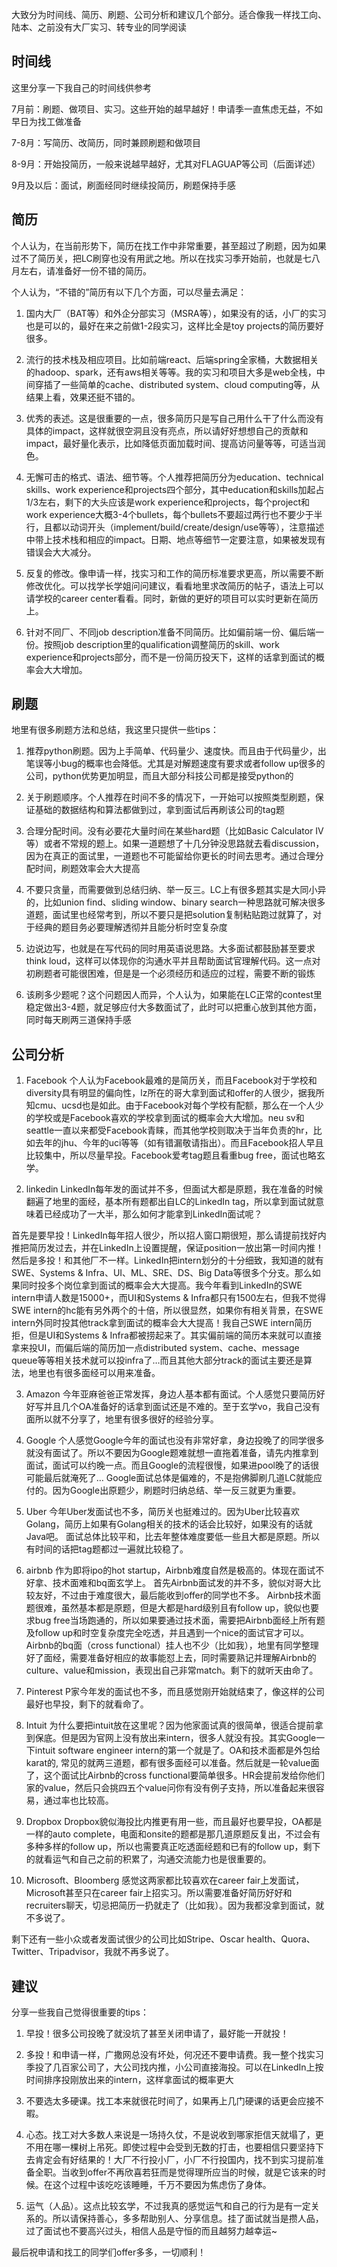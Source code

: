 大致分为时间线、简历、刷题、公司分析和建议几个部分。适合像我一样找工向、陆本、之前没有大厂实习、转专业的同学阅读

## 时间线

这里分享一下我自己的时间线供参考

7月前：刷题、做项目、实习。这些开始的越早越好！申请季一直焦虑无益，不如早日为找工做准备

7-8月：写简历、改简历，同时兼顾刷题和做项目

8-9月：开始投简历，一般来说越早越好，尤其对FLAGUAP等公司（后面详述）

9月及以后：面试，刷面经同时继续投简历，刷题保持手感

## 简历

个人认为，在当前形势下，简历在找工作中非常重要，甚至超过了刷题，因为如果过不了简历关，把LC刷穿也没有用武之地。所以在找实习季开始前，也就是七八月左右，请准备好一份不错的简历。

个人认为，“不错的”简历有以下几个方面，可以尽量去满足：

1. 国内大厂（BAT等）和外企分部实习（MSRA等），如果没有的话，小厂的实习也是可以的，最好在来之前做1-2段实习，这样比全是toy projects的简历要好很多。

2. 流行的技术栈及相应项目。比如前端react、后端spring全家桶，大数据相关的hadoop、spark，还有aws相关等等。我的实习和项目大多是web全栈，中间穿插了一些简单的cache、distributed system、cloud computing等，从结果上看，效果还挺不错的。

3. 优秀的表述。这是很重要的一点，很多简历只是写自己用什么干了什么而没有具体的impact，这样就很空洞且没有亮点，所以请好好想想自己的贡献和impact，最好量化表示，比如降低页面加载时间、提高访问量等等，可适当润色。

4. 无懈可击的格式、语法、细节等。个人推荐把简历分为education、technical skills、work experience和projects四个部分，其中education和skills加起占1/3左右，剩下的大头应该是work experience和projects，每个project和work experience大概3-4个bullets，每个bullets不要超过两行也不要少于半行，且都以动词开头（implement/build/create/design/use等等），注意描述中带上技术栈和相应的impact。日期、地点等细节一定要注意，如果被发现有错误会大大减分。

5. 反复的修改。像申请一样，找实习和工作的简历标准要求更高，所以需要不断修改优化。可以找学长学姐问问建议，看看地里求改简历的帖子，语法上可以请学校的career center看看。同时，新做的更好的项目可以实时更新在简历上。

6. 针对不同厂、不同job description准备不同简历。比如偏前端一份、偏后端一份。按照job description里的qualification调整简历的skill、work experience和projects部分，而不是一份简历投天下，这样的话拿到面试的概率会大大增加。

## 刷题

地里有很多刷题方法和总结，我这里只提供一些tips：

1. 推荐python刷题。因为上手简单、代码量少、速度快。而且由于代码量少，出笔误等小bug的概率也会降低。尤其是对解题速度有要求或者follow up很多的公司，python优势更加明显，而且大部分科技公司都是接受python的

2. 关于刷题顺序。个人推荐在时间不多的情况下，一开始可以按照类型刷题，保证基础的数据结构和算法都做到过，拿到面试后再刷该公司的tag题

3. 合理分配时间。没有必要花大量时间在某些hard题（比如Basic Calculator IV等）或者不常规的题上。如果一道题想了十几分钟没思路就去看discussion，因为在真正的面试里，一道题也不可能留给你更长的时间去思考。通过合理分配时间，刷题效率会大大提高

4. 不要只贪量，而需要做到总结归纳、举一反三。LC上有很多题其实是大同小异的，比如union find、sliding window、binary search一种思路就可解决很多道题，面试里也经常考到，所以不要只是把solution复制粘贴跑过就算了，对于经典的题目务必要理解透彻并且能分析时空复杂度

5. 边说边写，也就是在写代码的同时用英语说思路。大多面试都鼓励甚至要求think loud，这样可以体现你的沟通水平并且帮助面试官理解代码。这一点对初刷题者可能很困难，但是是一个必须经历和适应的过程，需要不断的锻炼

6. 该刷多少题呢？这个问题因人而异，个人认为，如果能在LC正常的contest里稳定做出3-4题，就足够应付大多数面试了，此时可以把重心放到其他方面，同时每天刷两三道保持手感

## 公司分析

1. Facebook
个人认为Facebook最难的是简历关，而且Facebook对于学校和diversity具有明显的偏向性，lz所在的哥大拿到面试和offer的人很少，据我所知cmu、ucsd也是如此。由于Facebook对每个学校有配额，那么在一个人少的学校或是Facebook喜欢的学校拿到面试的概率会大大增加。neu sv和seattle一直以来都受Facebook青睐，而其他学校则取决于当年负责的hr，比如去年的jhu、今年的uci等等（如有错漏敬请指出）。而且Facebook招人早且比较集中，所以尽量早投。Facebook爱考tag题且看重bug free，面试也略玄学。

2. linkedin
LinkedIn每年发的面试并不多，但面试大都是原题，我在准备的时候翻遍了地里的面经，基本所有题都出自LC的LinkedIn tag，所以拿到面试就意味着已经成功了一大半，那么如何才能拿到LinkedIn面试呢？

首先是要早投！LinkedIn每年招人很少，所以招人窗口期很短，那么请提前找好内推把简历发过去，并在LinkedIn上设置提醒，保证position一放出第一时间内推！
然后是多投！和其他厂不一样。LinkedIn把intern划分的十分细致，我知道的就有SWE、Systems & Infra、UI、ML、SRE、DS、Big Data等很多个分支。那么如果同时投多个岗位拿到面试的概率会大大提高。我今年看到LinkedIn的SWE intern申请人数是15000+，而UI和Systems & Infra都只有1500左右，但我不觉得SWE intern的hc能有另外两个的十倍，所以很显然，如果你有相关背景，在SWE intern外同时投其他track拿到面试的概率会大大提高！我自己SWE intern简历拒，但是UI和Systems & Infra都被捞起来了。其实偏前端的简历本来就可以直接拿来投UI，而偏后端的简历加一点distributed system、cache、message queue等等相关技术就可以投infra了…而且其他大部分track的面试主要还是算法，地里也有很多面经可以用来准备。

3. Amazon
今年亚麻爸爸正常发挥，身边人基本都有面试。个人感觉只要简历好好写并且几个OA准备好的话拿到面试还是不难的。至于玄学vo，我自己没有面所以就不分享了，地里有很多很好的经验分享。

4. Google
个人感觉Google今年的面试也没有非常好拿，身边投晚了的同学很多就没有面试了。所以不要因为Google题难就想一直拖着准备，请先内推拿到面试，面试可以约晚一点。而且Google的流程很慢，如果进pool晚了的话很可能最后就淹死了…
Google面试总体是偏难的，不是抱佛脚刷几道LC就能应付的。因为Google出原题少，刷题时归纳总结、举一反三就更为重要。

5. Uber
今年Uber发面试也不多，简历关也挺难过的。因为Uber比较喜欢Golang，简历上如果有Golang相关的技术的话会比较好，如果没有的话就Java吧。
面试总体比较平和，比去年整体难度要低一些且大都是原题。所以有时间的话把tag题都过一遍就比较稳了。

6. airbnb
作为即将ipo的hot startup，Airbnb难度自然是极高的。体现在面试不好拿、技术面难和bq面玄学上。
首先Airbnb面试发的并不多，貌似对哥大比较友好，不过由于难度很大，最后能收到offer的同学也不多。
Airbnb技术面题很难，虽然基本都是原题，但是大都是hard级别且有follow up，貌似也要求bug free当场跑通的，所以如果要通过技术面，需要把Airbnb面经上所有题及follow up和时空复杂度完全吃透，并且遇到一个nice的面试官才可以。
Airbnb的bq面（cross functional）挂人也不少（比如我），地里有同学整理好了面经，需要准备好相应的故事能怼上去，同时需要熟记并理解Airbnb的culture、value和mission，表现出自己非常match。剩下的就听天由命了。

7. Pinterest
P家今年发的面试也不多，而且感觉刚开始就结束了，像这样的公司最好也早投，剩下的就看命了。

8. Intuit
为什么要把intuit放在这里呢？因为他家面试真的很简单，很适合提前拿到保底。但是因为官网上没有放出来intern，很多人就没有投。其实Google一下intuit software engineer intern的第一个就是了。OA和技术面都是外包给karat的, 常见的就两三道题，都有很多面经可以准备。然后就是一轮value面了，这个面试比Airbnb的cross functional要简单很多。HR会提前发给你他们家的value，然后只会挑四五个value问你有没有例子支持，所以准备起来很容易，通过率也比较高。

9. Dropbox
Dropbox貌似海投比内推更有用一些，而且最好也要早投，OA都是一样的auto complete，电面和onsite的题都是那几道原题反复出，不过会有多种多样的follow up，所以也需要真正吃透面经题和已有的follow up，剩下的就看运气和自己之前的积累了，沟通交流能力也是很重要的。

10. Microsoft、Bloomberg
感觉这两家都比较喜欢在career fair上发面试，Microsoft甚至只在career fair上招实习。所以需要准备好简历好好和recruiters聊天，切忌把简历一扔就走了（比如我）。因为我都没拿到面试，就不多说了。

剩下还有一些小众或者发面试很少的公司比如Stripe、Oscar health、Quora、Twitter、Tripadvisor，我就不再多说了。

## 建议

分享一些我自己觉得很重要的tips：

1. 早投！很多公司投晚了就没坑了甚至关闭申请了，最好能一开就投！

2. 多投！和申请一样，广撒网总没有坏处，何况还不要申请费。我一整个找实习季投了几百家公司了，大公司找内推，小公司直接海投。可以在LinkedIn上按时间排序投刚放出来的intern，这样拿面试的概率更大

3. 不要选太多硬课。找工本来就很花时间了，如果再上几门硬课的话更会应接不暇。

4. 心态。找工对大多数人来说是一场持久仗，不是说收到哪家拒信天就塌了，更不用在哪一棵树上吊死。即使过程中会受到无数的打击，也要相信只要坚持下去肯定会有好结果的！大厂不行投小厂，小厂不行投国内，找不到实习提前准备全职。当收到offer不再欣喜若狂而是觉得理所应当的时候，就是它该来的时候。在这个过程中该吃吃该睡睡，千万不要因为焦虑伤了身体。

5. 运气（人品）。这点比较玄学，不过我真的感觉运气和自己的行为是有一定关系的。所以请保持善心，多多帮助别人、分享信息。挂了面试就当是攒人品，过了面试也不要高兴过头，相信人品是守恒的而且越努力越幸运~

最后祝申请和找工的同学们offer多多，一切顺利！
